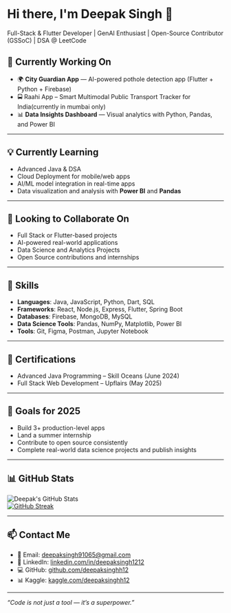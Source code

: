 # Hi there, I'm Deepak Singh 👋

Full-Stack & Flutter Developer | GenAI Enthusiast | Open-Source Contributor (GSSoC) | DSA @ LeetCode

## 🚀 Currently Working On
- 🌍 **City Guardian App** — AI-powered pothole detection app (Flutter + Python + Firebase)
- 🚍 Raahi App – Smart Multimodal Public Transport Tracker for India(currently in mumbai only)
- 📊 **Data Insights Dashboard** — Visual analytics with Python, Pandas, and Power BI

---

## 💡 Currently Learning
- Advanced Java & DSA  
- Cloud Deployment for mobile/web apps  
- AI/ML model integration in real-time apps  
- Data visualization and analysis with **Power BI** and **Pandas**

---

## 🤝 Looking to Collaborate On
- Full Stack or Flutter-based projects  
- AI-powered real-world applications  
- Data Science and Analytics Projects  
- Open Source contributions and internships

---

## 🔧 Skills
- **Languages**: Java, JavaScript, Python, Dart, SQL  
- **Frameworks**: React, Node.js, Express, Flutter, Spring Boot  
- **Databases**: Firebase, MongoDB, MySQL  
- **Data Science Tools**: Pandas, NumPy, Matplotlib, Power BI  
- **Tools**: Git, Figma, Postman, Jupyter Notebook

---

## 📜 Certifications
- Advanced Java Programming – Skill Oceans (June 2024)  
- Full Stack Web Development – Upflairs (May 2025)

---

## 🎯 Goals for 2025
- Build 3+ production-level apps  
- Land a summer internship  
- Contribute to open source consistently  
- Complete real-world data science projects and publish insights

---

## 📊 GitHub Stats

![Deepak's GitHub Stats](https://github-readme-stats.vercel.app/api?username=deepaksinghh12&show_icons=true&theme=tokyonight)  
[![GitHub Streak](https://streak-stats.demolab.com?user=deepaksinghh12&theme=radical)](https://git.io/streak-stats)

---

## 📫 Contact Me
- 📧 Email: deepaksingh91065@gmail.com  
- 💼 LinkedIn: [linkedin.com/in/deepaksingh1212](https://www.linkedin.com/in/deepaksingh1212/)  
- 💻 GitHub: [github.com/deepaksinghh12](https://github.com/deepaksinghh12)  
- 📊 Kaggle: [kaggle.com/deepaksinghh12](https://www.kaggle.com/deepaksinghh12)

---

_“Code is not just a tool — it’s a superpower.”_
